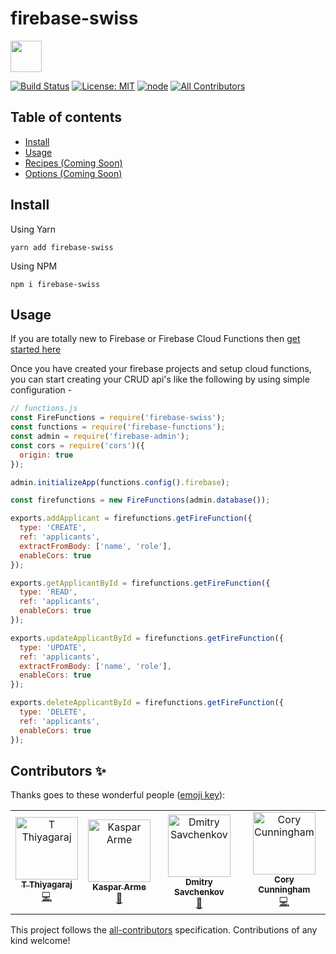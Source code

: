 # firebase-swiss


 <img src="https://res.cloudinary.com/ddbxzcb7k/image/upload/v1568999179/firebaseswiss-02_hy9whb.png" width="50">
 

[![Build Status](https://circleci.com/gh/LogRocket/redux-logger/tree/master.svg?style=svg)](https://circleci.com/gh/tstreamDOTh/firebase-swiss/tree/master)  [![License: MIT](https://img.shields.io/badge/License-MIT-yellow.svg)](https://opensource.org/licenses/MIT)  [![node](https://img.shields.io/badge/node-10.16.x-brightgreen.svg)](https://github.com/tstreamDOTh/firebase-swiss) [![All Contributors](https://img.shields.io/badge/all_contributors-3-orange.svg?style=flat-square)](#contributors)


## Table of contents

- [Install](#install)
- [Usage](#usage)
- [Recipes (Coming Soon)](#recipes)
- [Options (Coming Soon) ](#options)

## Install

Using Yarn

`yarn add firebase-swiss`

Using NPM

`npm i firebase-swiss`

## Usage

If you are totally new to Firebase or Firebase Cloud Functions then [get started here](https://firebase.google.com/docs/functions/get-started)

Once you have created your firebase projects and setup cloud functions, you can start creating your CRUD api's like the following by using simple configuration -

```javascript
// functions.js
const FireFunctions = require('firebase-swiss');
const functions = require('firebase-functions');
const admin = require('firebase-admin');
const cors = require('cors')({
  origin: true
});

admin.initializeApp(functions.config().firebase);

const firefunctions = new FireFunctions(admin.database());

exports.addApplicant = firefunctions.getFireFunction({
  type: 'CREATE',
  ref: 'applicants',
  extractFromBody: ['name', 'role'],
  enableCors: true
});

exports.getApplicantById = firefunctions.getFireFunction({
  type: 'READ',
  ref: 'applicants',
  enableCors: true
});

exports.updateApplicantById = firefunctions.getFireFunction({
  type: 'UPDATE',
  ref: 'applicants',
  extractFromBody: ['name', 'role'],
  enableCors: true
});

exports.deleteApplicantById = firefunctions.getFireFunction({
  type: 'DELETE',
  ref: 'applicants',
  enableCors: true
});

```

## Contributors ✨

Thanks goes to these wonderful people ([emoji key](https://allcontributors.org/docs/en/emoji-key)):

<!-- ALL-CONTRIBUTORS-LIST:START - Do not remove or modify this section -->
<!-- prettier-ignore -->
<table>
  <tr>
    <td align="center"><a href="https://www.linkedin.com/in/thiyagarajt/"><img src="https://avatars0.githubusercontent.com/u/11137394?v=4" width="100px;" alt="T Thiyagaraj"/><br /><sub><b>T Thiyagaraj</b></sub></a><br /><a href="https://github.com/tstreamDOTh/firebase-swiss/commits?author=tstreamDOTh" title="Code">💻</a></td>
    <td align="center"><a href="https://www.arme.ee/"><img src="https://avatars0.githubusercontent.com/u/17966712?v=4" width="100px;" alt="Kaspar Arme"/><br /><sub><b>Kaspar Arme</b></sub></a><br /><a href="https://github.com/tstreamDOTh/firebase-swiss/commits?author=vobango" title="Documentation">📖</a></td>
    <td align="center"><a href="https://github.com/Slide109"><img src="https://avatars0.githubusercontent.com/u/29676121?v=4" width="100px;" alt="Dmitry Savchenkov"/><br /><sub><b>Dmitry Savchenkov</b></sub></a><br /><a href="https://github.com/tstreamDOTh/firebase-swiss/commits?author=Slide109" title="Documentation">📖</a></td>
    <td align="center"><a href="https://github.com/CoryWritesCode"><img src="https://avatars1.githubusercontent.com/u/34924300?v=4" width="100px;" alt="Cory Cunningham"/><br /><sub><b>Cory Cunningham</b></sub></a><br /><a href="https://github.com/tstreamDOTh/firebase-swiss/commits?author=CoryWritesCode" title="Code">💻</a></td>
  </tr>
</table>

<!-- ALL-CONTRIBUTORS-LIST:END -->

This project follows the [all-contributors](https://github.com/all-contributors/all-contributors) specification. Contributions of any kind welcome!
